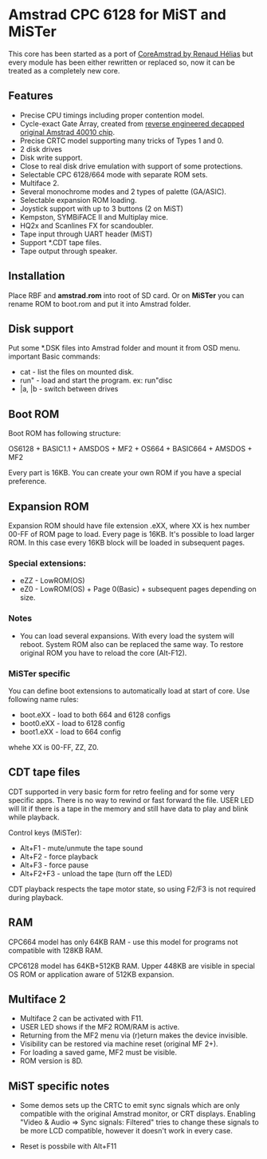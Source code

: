 
# Amstrad CPC 6128 for MiST and MiSTer
This core has been started as a port of [CoreAmstrad by Renaud Hélias](https://github.com/renaudhelias/CoreAmstrad) but every module has been either rewritten or replaced so, now it can be treated as a completely new core.

## Features
* Precise CPU timings including proper contention model.
* Cycle-exact Gate Array, created from [reverse engineered decapped original Amstrad 40010 chip](https://www.cpcwiki.eu/forum/amstrad-cpc-hardware/gate-array-decapped!/msg170713/#msg170713).
* Precise CRTC model supporting many tricks of Types 1 and 0.
* 2 disk drives
* Disk write support.
* Close to real disk drive emulation with support of some protections.
* Selectable CPC 6128/664 mode with separate ROM sets.
* Multiface 2.
* Several monochrome modes and 2 types of palette (GA/ASIC).
* Selectable expansion ROM loading.
* Joystick support with up to 3 buttons (2 on MiST)
* Kempston, SYMBiFACE II and Multiplay mice.
* HQ2x and Scanlines FX for scandoubler.
* Tape input through UART header (MiST)
* Support *.CDT tape files.
* Tape output through speaker.


## Installation
Place RBF and **amstrad.rom** into root of SD card. Or on **MiSTer** you can rename ROM to boot.rom and put it into Amstrad folder.

## Disk support
Put some *.DSK files into Amstrad folder and mount it from OSD menu.
important Basic commands:
* cat - list the files on mounted disk.
* run" - load and start the program. ex: run"disc
* |a, |b - switch between drives

## Boot ROM
Boot ROM has following structure:

OS6128 + BASIC1.1 + AMSDOS + MF2 + OS664 + BASIC664 + AMSDOS + MF2

Every part is 16KB. You can create your own ROM if you have a special preference.

## Expansion ROM
Expansion ROM should have file extension .eXX, where XX is hex number 00-FF of ROM page to load.
Every page is 16KB. It's possible to load larger ROM. In this case every 16KB block will be loaded in subsequent pages.

### Special extensions:
* eZZ - LowROM(OS)
* eZ0 - LowROM(OS) + Page 0(Basic) + subsequent pages depending on size.

### Notes
- You can load several expansions. With every load the system will reboot. System ROM also can be replaced the same way.
To restore original ROM you have to reload the core (Alt-F12).

### MiSTer specific
You can define boot extensions to automatically load at start of core. Use following name rules:
* boot.eXX  - load to both 664 and 6128 configs
* boot0.eXX - load to 6128 config
* boot1.eXX - load to 664 config

whehe XX is 00-FF, ZZ, Z0.

## CDT tape files
CDT supported in very basic form for retro feeling and for some very specific apps. There is no way to rewind or fast forward the file. 
USER LED will lit if there is a tape in the memory and still have data to play and blink while playback.

Control keys (MiSTer):
* Alt+F1 - mute/unmute the tape sound
* Alt+F2 - force playback
* Alt+F3 - force pause
* Alt+F2+F3 - unload the tape (turn off the LED)

CDT playback respects the tape motor state, so using F2/F3 is not required during playback.

## RAM
CPC664 model has only 64KB RAM - use this model for programs not compatible with 128KB RAM.

CPC6128 model has 64KB+512KB RAM. Upper 448KB are visible in special OS ROM or application aware of 512KB expansion.

## Multiface 2
* Multiface 2 can be activated with F11.
* USER LED shows if the MF2 ROM/RAM is active.
* Returning from the MF2 menu via (r)eturn makes the device invisible.
* Visibility can be restored via machine reset (original MF 2+).
* For loading a saved game, MF2 must be visible.
* ROM version is 8D.

## MiST specific notes
- Some demos sets up the CRTC to emit sync signals which are only compatible with the original Amstrad monitor, or CRT displays.
Enabling "Video & Audio => Sync signals: Filtered" tries to change these signals to be more LCD compatible,
however it doesn't work in every case.

- Reset is possbile with Alt+F11

